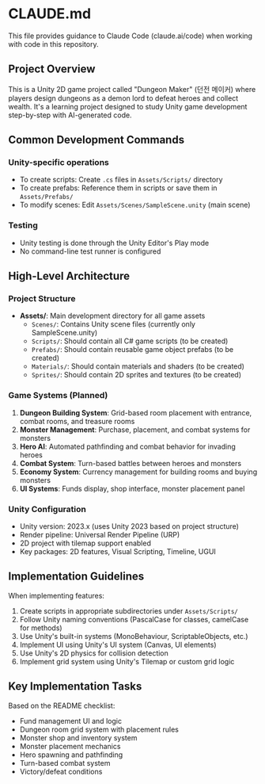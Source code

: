 # CLAUDE.md

This file provides guidance to Claude Code (claude.ai/code) when working with code in this repository.

## Project Overview

This is a Unity 2D game project called "Dungeon Maker" (던전 메이커) where players design dungeons as a demon lord to defeat heroes and collect wealth. It's a learning project designed to study Unity game development step-by-step with AI-generated code.

## Common Development Commands

### Unity-specific operations
- To create scripts: Create `.cs` files in `Assets/Scripts/` directory
- To create prefabs: Reference them in scripts or save them in `Assets/Prefabs/`
- To modify scenes: Edit `Assets/Scenes/SampleScene.unity` (main scene)

### Testing
- Unity testing is done through the Unity Editor's Play mode
- No command-line test runner is configured

## High-Level Architecture

### Project Structure
- **Assets/**: Main development directory for all game assets
  - `Scenes/`: Contains Unity scene files (currently only SampleScene.unity)
  - `Scripts/`: Should contain all C# game scripts (to be created)
  - `Prefabs/`: Should contain reusable game object prefabs (to be created)
  - `Materials/`: Should contain materials and shaders (to be created)
  - `Sprites/`: Should contain 2D sprites and textures (to be created)

### Game Systems (Planned)
1. **Dungeon Building System**: Grid-based room placement with entrance, combat rooms, and treasure rooms
2. **Monster Management**: Purchase, placement, and combat systems for monsters
3. **Hero AI**: Automated pathfinding and combat behavior for invading heroes
4. **Combat System**: Turn-based battles between heroes and monsters
5. **Economy System**: Currency management for building rooms and buying monsters
6. **UI Systems**: Funds display, shop interface, monster placement panel

### Unity Configuration
- Unity version: 2023.x (uses Unity 2023 based on project structure)
- Render pipeline: Universal Render Pipeline (URP)
- 2D project with tilemap support enabled
- Key packages: 2D features, Visual Scripting, Timeline, UGUI

## Implementation Guidelines

When implementing features:
1. Create scripts in appropriate subdirectories under `Assets/Scripts/`
2. Follow Unity naming conventions (PascalCase for classes, camelCase for methods)
3. Use Unity's built-in systems (MonoBehaviour, ScriptableObjects, etc.)
4. Implement UI using Unity's UI system (Canvas, UI elements)
5. Use Unity's 2D physics for collision detection
6. Implement grid system using Unity's Tilemap or custom grid logic

## Key Implementation Tasks

Based on the README checklist:
- Fund management UI and logic
- Dungeon room grid system with placement rules
- Monster shop and inventory system
- Monster placement mechanics
- Hero spawning and pathfinding
- Turn-based combat system
- Victory/defeat conditions